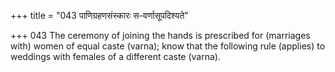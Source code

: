 +++
title = "043 पाणिग्रहणसंस्कारः स-वर्णासूपदिश्यते"

+++
043	The ceremony of joining the hands is prescribed for (marriages with) women of equal caste (varna); know that the following rule (applies) to weddings with females of a different caste (varna).